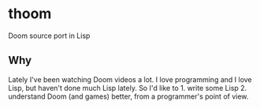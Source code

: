 # thoom
Doom source port in Lisp

## Why

Lately I've been watching Doom videos a lot. I love programming and I love Lisp, but haven't done much Lisp lately. So I'd like to 1. write some Lisp 2. understand Doom (and games) better, from a programmer's point of view.
